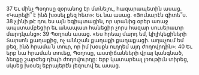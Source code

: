 37 Եւ մինչ Պօղոսը զօրանոց էր մտնելու, հազարապետին ասաց. «Կարելի՞ է ինձ խօսել քեզ հետ»: Եւ նա ասաց. «Յունարէն գիտե՞ս. 38 չլինի թէ դու ես այն եգիպտացին, որ սրանից օրեր առաջ ապստամբեցիր եւ անապատ հանեցիր չորս հազար սուսերաւոր մարդկանց»: 39 Պօղոսն ասաց. «Ես հրեայ մարդ եմ, կիլիկեցիների Տարսոն քաղաքից, ոչ աննշան քաղաքի քաղաքացի. աղաչում եմ քեզ, ինձ հրամա՛ն տուր, որ իմ խօսքն ուղղեմ այդ ժողովրդին»:
40 Եւ երբ նա հրաման տուեց, Պօղոսը, աստիճանների վրայ կանգնած, ձեռքը շարժեց դէպի ժողովուրդը: Երբ կատարեալ լռութիւն տիրեց, սկսեց խօսել եբրայերէն լեզուով եւ ասաց.
